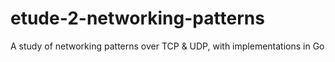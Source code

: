 # etude-2-networking-patterns
A study of networking patterns over TCP &amp; UDP, with implementations in Go

